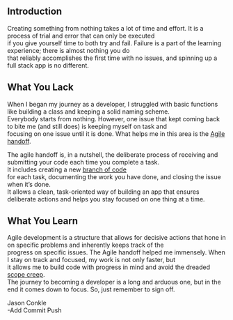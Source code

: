 
## Introduction

Creating something from nothing takes a lot of time and effort. It is a process of trial and error that can only be executed  
if you give yourself time to both try and fail. Failure is a part of the learning experience; there is almost nothing you do  
that reliably accomplishes the first time with no issues, and spinning up a full stack app is no different.

## What You Lack

When I began my journey as a developer, I struggled with basic functions like building a class and keeping a solid naming scheme.  
Everybody starts from nothing. However, one issue that kept coming back to bite me (and still does) is keeping myself on task and  
focusing on one issue until it is done. What helps me in this area is the [Agile handoff](https://www.interaction-design.org/literature/topics/design-handoffs).

The agile handoff is, in a nutshell, the deliberate process of receiving and submitting your code each time you complete a task.  
It includes creating a new [branch of code](https://www.perforce.com/blog/vcs/best-branching-strategies-high-velocity-development)  
for each task, documenting the work you have done, and closing the issue when it’s done.  
It allows a clean, task-oriented way of building an app that ensures deliberate actions and helps you stay focused on one thing at a time.

## What You Learn

Agile development is a structure that allows for decisive actions that hone in on specific problems and inherently keeps track of the  
progress on specific issues. The Agile handoff helped me immensely. When I stay on track and focused, my work is not only faster, but  
it allows me to build code with progress in mind and avoid the dreaded [scope creep](https://www.wrike.com/project-management-guide/faq/what-is-scope-creep-in-project-management/).  
The journey to becoming a developer is a long and arduous one, but in the end it comes down to focus. So, just remember to sign off.

Jason Conkle  
-Add Commit Push


